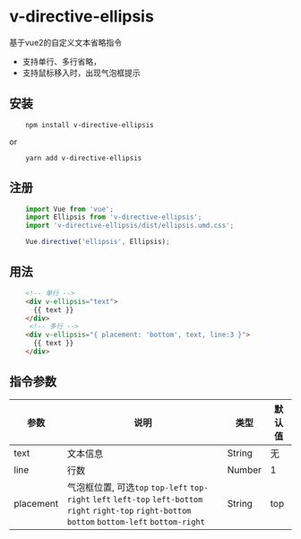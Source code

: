 # v-directive-ellipsis
基于vue2的自定义文本省略指令
- 支持单行、多行省略，
- 支持鼠标移入时，出现气泡框提示

## 安装
```
    npm install v-directive-ellipsis
```
or

```
    yarn add v-directive-ellipsis
```
## 注册
```javascript
    import Vue from 'vue';
    import Ellipsis from 'v-directive-ellipsis';
    import 'v-directive-ellipsis/dist/ellipsis.umd.css';

    Vue.directive('ellipsis', Ellipsis);
```
## 用法
```html
    <!-- 单行 -->
    <div v-ellipsis="text">
      {{ text }}
    </div>
     <!-- 多行 -->
    <div v-ellipsis="{ placement: 'bottom', text, line:3 }">
      {{ text }}
    </div>
```

## 指令参数

| 参数 | 说明 | 类型 | 默认值 |
| --- | --- | --- | --- |
| text|文本信息 | String | 无|
| line| 行数 | Number | 1 |
| placement|气泡框位置, 可选`top`  `top-left` `top-right` `left` `left-top` `left-bottom` `right` `right-top` `right-bottom` `bottom` `bottom-left` `bottom-right` | String | top|



